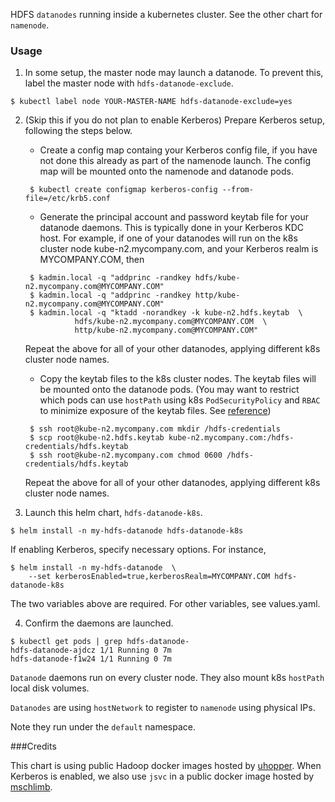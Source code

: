 HDFS `datanodes` running inside a kubernetes cluster. See the other chart for
`namenode`.

### Usage

  1. In some setup, the master node may launch a datanode. To prevent this,
     label the master node with `hdfs-datanode-exclude`.
  ```
  $ kubectl label node YOUR-MASTER-NAME hdfs-datanode-exclude=yes
  ```

  2. (Skip this if you do not plan to enable Kerberos)
     Prepare Kerberos setup, following the steps below.

     - Create a config map containg your Kerberos config file, if you have
       not done this already as part of the namenode launch. The config
       map will be mounted onto the namenode and datanode pods.

     ```
      $ kubectl create configmap kerberos-config --from-file=/etc/krb5.conf
     ```

     - Generate the principal account and password keytab file for your datanode
       daemons. This is typically done in your Kerberos KDC host. For example,
       if one of your datanodes will run on the k8s cluster node
       kube-n2.mycompany.com, and your Kerberos realm is MYCOMPANY.COM, then

     ```
      $ kadmin.local -q "addprinc -randkey hdfs/kube-n2.mycompany.com@MYCOMPANY.COM"
      $ kadmin.local -q "addprinc -randkey http/kube-n2.mycompany.com@MYCOMPANY.COM"
      $ kadmin.local -q "ktadd -norandkey -k kube-n2.hdfs.keytab  \
                hdfs/kube-n2.mycompany.com@MYCOMPANY.COM  \
                http/kube-n2.mycompany.com@MYCOMPANY.COM"
     ```
     Repeat the above for all of your other datanodes, applying different k8s
     cluster node names.

     - Copy the keytab files to the k8s cluster nodes. The keytab files will be
       mounted onto the datanode pods. (You may want to restrict which
       pods can use `hostPath` using k8s `PodSecurityPolicy` and `RBAC`
       to minimize exposure of the keytab files. See [reference](
       https://github.com/kubernetes/examples/blob/master/staging/podsecuritypolicy/rbac/README.md))

     ```
      $ ssh root@kube-n2.mycompany.com mkdir /hdfs-credentials
      $ scp root@kube-n2.hdfs.keytab kube-n2.mycompany.com:/hdfs-credentials/hdfs.keytab
      $ ssh root@kube-n2.mycompany.com chmod 0600 /hdfs-credentials/hdfs.keytab
     ```
     Repeat the above for all of your other datanodes, applying different k8s
     cluster node names.

  3. Launch this helm chart, `hdfs-datanode-k8s`.

  ```
  $ helm install -n my-hdfs-datanode hdfs-datanode-k8s
  ```

  If enabling Kerberos, specify necessary options. For instance,

  ```
  $ helm install -n my-hdfs-datanode  \
      --set kerberosEnabled=true,kerberosRealm=MYCOMPANY.COM hdfs-datanode-k8s
  ```
  The two variables above are required. For other variables, see values.yaml.

  4. Confirm the daemons are launched.

  ```
  $ kubectl get pods | grep hdfs-datanode-
  hdfs-datanode-ajdcz 1/1 Running 0 7m
  hdfs-datanode-f1w24 1/1 Running 0 7m
  ```

`Datanode` daemons run on every cluster node. They also mount k8s `hostPath`
local disk volumes.

`Datanodes` are using `hostNetwork` to register to `namenode` using
physical IPs.

Note they run under the `default` namespace.

###Credits

This chart is using public Hadoop docker images hosted by
[uhopper](https://hub.docker.com/u/uhopper/). When Kerberos is enabled,
we also use `jsvc` in a public docker image hosted by
[mschlimb](https://hub.docker.com/r/mschlimb).
